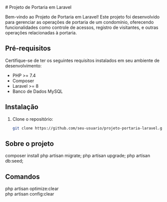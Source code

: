  # Projeto de Portaria em Laravel

Bem-vindo ao Projeto de Portaria em Laravel! Este projeto foi desenvolvido para gerenciar as operações de portaria de um condomínio, oferecendo funcionalidades como controle de acessos, registro de visitantes, e outras operações relacionadas à portaria.

## Pré-requisitos

Certifique-se de ter os seguintes requisitos instalados em seu ambiente de desenvolvimento:

- PHP >= 7.4
- Composer
- Laravel >= 8
- Banco de Dados MySQL

## Instalação

1. Clone o repositório:

   ```bash
   git clone https://github.com/seu-usuario/projeto-portaria-laravel.git

 ## Sobre o projeto

 composer install
 php artisan migrate;
 php artisan upgrade;
 php artisan db:seed;

 ## Comandos

 php artisan optimize:clear  
 php artisan config:clear
